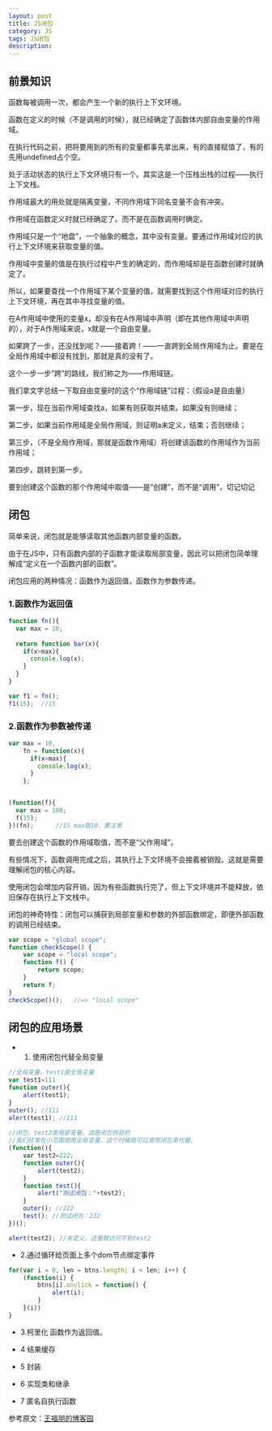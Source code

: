 ```yaml
---
layout: post
title: JS闭包
category: JS
tags: JS闭包
description: 
---
```


## 前景知识
函数每被调用一次，都会产生一个新的执行上下文环境。

函数在定义的时候（不是调用的时候），就已经确定了函数体内部自由变量的作用域。

在执行代码之前，把将要用到的所有的变量都事先拿出来，有的直接赋值了，有的先用undefined占个空。

处于活动状态的执行上下文环境只有一个。其实这是一个压栈出栈的过程——执行上下文栈。

作用域最大的用处就是隔离变量，不同作用域下同名变量不会有冲突。

作用域在函数定义时就已经确定了。而不是在函数调用时确定。

作用域只是一个“地盘”，一个抽象的概念，其中没有变量。要通过作用域对应的执行上下文环境来获取变量的值。

作用域中变量的值是在执行过程中产生的确定的，而作用域却是在函数创建时就确定了。

所以，如果要查找一个作用域下某个变量的值，就需要找到这个作用域对应的执行上下文环境，再在其中寻找变量的值。

在A作用域中使用的变量x，却没有在A作用域中声明（即在其他作用域中声明的），对于A作用域来说，x就是一个自由变量。

如果跨了一步，还没找到呢？——接着跨！——一直跨到全局作用域为止。要是在全局作用域中都没有找到，那就是真的没有了。

这个一步一步“跨”的路线，我们称之为——作用域链。


我们拿文字总结一下取自由变量时的这个“作用域链”过程：（假设a是自由量）

第一步，现在当前作用域查找a，如果有则获取并结束。如果没有则继续；

第二步，如果当前作用域是全局作用域，则证明a未定义，结束；否则继续；

第三步，（不是全局作用域，那就是函数作用域）将创建该函数的作用域作为当前作用域；

第四步，跳转到第一步。


要到创建这个函数的那个作用域中取值——是“创建”，而不是“调用”，切记切记

## 闭包

简单来说，闭包就是能够读取其他函数内部变量的函数。

由于在JS中，只有函数内部的子函数才能读取局部变量，因此可以把闭包简单理解成“定义在一个函数内部的函数”。

闭包应用的两种情况：函数作为返回值，函数作为参数传递。

### 1.函数作为返回值
```js
function fn(){
  var max = 10;
  
  return function bar(x){
    if(x>max){
      console.log(x);
    }
  }
}

var f1 = fn();
f1(15);  //15
```

### 2.函数作为参数被传递
```js
var max = 10,
    fn = function(x){
      if(x>max){
        console.log(x);
      }
    };


(function(f){
  var max = 100;
  f(15);
})(fn);      //15 max取10，要注意

```

要去创建这个函数的作用域取值，而不是“父作用域”。

有些情况下，函数调用完成之后，其执行上下文环境不会接着被销毁。这就是需要理解闭包的核心内容。

使用闭包会增加内容开销，因为有些函数执行完了，但上下文环境并不能释放，依旧保存在执行上下文栈中。

闭包的神奇特性：闭包可以捕获到局部变量和参数的外部函数绑定，即便外部函数的调用已经结束。
```js
var scope = "global scope"; 
function checkScope() {
    var scope = "local scope";
    function f() {
        return scope;
    }
    return f;
}
checkScope()();   //=> "local scope"
```

## 闭包的应用场景
- 1. 使用闭包代替全局变量

```js
//全局变量，test1是全局变量
var test1=111 
function outer(){
    alert(test1);
}
outer(); //111
alert(test1); //111
 
//闭包，test2是局部变量，这是闭包的目的
//我们经常在小范围使用全局变量，这个时候就可以使用闭包来代替。
(function(){
    var test2=222;
    function outer(){
        alert(test2);
    }
    function test(){
        alert("测试闭包："+test2);
    }
    outer(); //222
    test(); //测试闭包：222
})(); 

alert(test2); //未定义，这里就访问不到test2
```
- 2.通过循环给页面上多个dom节点绑定事件

```js
for(var i = 0, len = btns.length; i < len; i++) {
    (function(i) {
        btns[i].onclick = function() {
            alert(i);
        }
    }(i))
}
```

- 3.柯里化
函数作为返回值。

- 4 结果缓存

- 5 封装

- 6 实现类和继承

- 7 匿名自执行函数

参考原文：[王福朋的博客园](http://www.cnblogs.com/wangfupeng1988/p/3977924.html)
